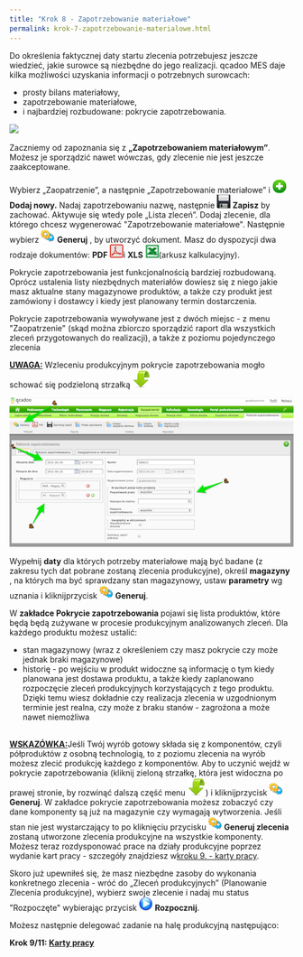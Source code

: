 ```yaml
---
title: "Krok 8 - Zapotrzebowanie materiałowe"
permalink: krok-7-zapotrzebowanie-materialowe.html
---
```

Do określenia faktycznej daty startu zlecenia potrzebujesz jeszcze wiedzieć, jakie surowce są niezbędne do jego realizacji. qcadoo MES daje kilka możliwości uzyskania informacji o potrzebnych surowcach:

- prosty bilans materiałowy,
- zapotrzebowanie materiałowe,
- i najbardziej rozbudowane: pokrycie zapotrzebowania.

 ![](/images/zapotrzebowanie-%20zapotrzebowanie%20materia%C5%82owe.png)
  

Zaczniemy od zapoznania się z **„Zapotrzebowaniem materiałowym”**. Możesz je sporządzić nawet wówczas, gdy zlecenie nie jest jeszcze zaakceptowane.

Wybierz „Zaopatrzenie”, a następnie „Zapotrzebowanie materiałowe” i ![Dodaj nowy](/images/newIcon24.png) **Dodaj nowy.** Nadaj zapotrzebowaniu nazwę, następnie ![Zapisz](/images/saveIcon24.png) **Zapisz** by zachować. Aktywuje się wtedy pole „Lista zleceń”. Dodaj zlecenie, dla którego chcesz wygenerować "Zapotrzebowanie materiałowe". Następnie wybierz ![Generuj](/images/generateIcon24.png) **Generuj** , by utworzyć dokument. Masz do dyspozycji dwa rodzaje dokumentów: **PDF**  ![PDF](/images/pdfIcon24.png)i **XLS**  ![XLS](/images/xlsIcon24.png)(arkusz kalkulacyjny).

Pokrycie zapotrzebowania jest funkcjonalnością bardziej rozbudowaną. Oprócz ustalenia listy niezbędnych materiałów dowiesz się z niego jakie masz aktualne stany magazynowe produktów, a także czy produkt jest zamówiony i dostawcy i kiedy jest planowany termin dostarczenia.

Pokrycie zapotrzebowania wywoływane jest z dwóch miejsc - z menu "Zaopatrzenie" (skąd można zbiorczo sporządzić raport dla wszystkich zleceń przygotowanych do realizacji), a także z poziomu pojedynczego zlecenia

**<u>UWAGA:</u>** Wzleceniu produkcyjnym pokrycie zapotrzebowania mogło schować się podzieloną strzałką ![](/images/dropdownIcon32.png)   

[![](/images/pokrycie_zap.png)](/images/pokrycie_zap.png)

Wypełnij **daty** dla których potrzeby materiałowe mają być badane (z zakresu tych dat pobrane zostaną zlecenia produkcyjne), określ **magazyny** , na których ma być sprawdzany stan magazynowy, ustaw **parametry** wg uznania i kliknijprzycisk ![](/images/generateIcon24.png) **Generuj**.

W **zakładce Pokrycie zapotrzebowania** pojawi się lista produktów, które będą będą zużywane w procesie produkcyjnym analizowanych zleceń. Dla każdego produktu możesz ustalić:

- stan magazynowy (wraz z określeniem czy masz pokrycie czy może jednak braki magazynowe)
- historię - po wejściu w produkt widoczne są informację o tym kiedy planowana jest dostawa produktu, a także kiedy zaplanowano rozpoczęcie zleceń produkcyjnych korzystających z tego produktu. Dzięki temu wiesz dokładnie czy realizacja zlecenia w uzgodnionym terminie jest realna, czy może z braku stanów - zagrożona a może nawet niemożliwa

<u style="font-weight:bold"><br>
        WSKAZÓWKA:</u>Jeśli Twój wyrób gotowy składa się z komponentów, czyli półproduktów z osobną technologią, to z poziomu zlecenia na wyrób możesz zlecić produkcję każdego z komponentów. Aby to uczynić wejdź w pokrycie zapotrzebowania (kliknij zieloną strzałkę, która jest widoczna po prawej stronie, by rozwinąć dalszą część menu ![](/images/dropdownIcon32.png)) i kliknijprzycisk ![](/images/generateIcon24.png) **Generuj**. W zakładce pokrycie zapotrzebowania możesz zobaczyć czy dane komponenty są już na magazynie czy wymagają wytworzenia. Jeśli stan nie jest wystarczający to po kliknięciu przycisku  ![](/images/generateIcon24.png) **Generuj zlecenia** zostaną utworzone zlecenia produkcyjne na wszystkie komponenty. Możesz teraz rozdysponować prace na działy produkcyjne poprzez wydanie kart pracy - szczegóły znajdziesz w[kroku 9. - karty pracy](/krok-8-karty-pracy).

  

Skoro już upewniłeś się, że masz niezbędne zasoby do wykonania konkretnego zlecenia - wróć do „Zleceń produkcyjnych” (Planowanie  Zlecenia produkcyjne), wybierz swoje zlecenie i nadaj mu status "Rozpoczęte" wybierając przycisk ![Rozpocznij](/images/startIcon24.png) **Rozpocznij**.

Możesz następnie delegować zadanie na halę produkcyjną następująco:

**Krok 9/11: [Karty pracy](/krok-8-karty-pracy)**
